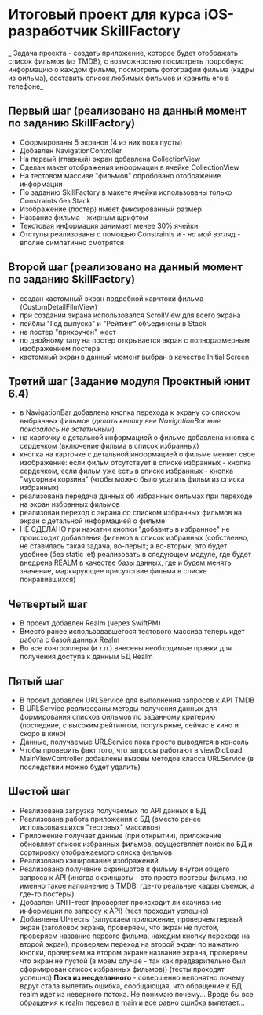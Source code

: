 #  Итоговый проект для курса iOS-разработчик SkillFactory

_ Задача проекта - создать приложение, которое будет отображать список фильмов (из TMDB), с возможностью посмотреть подробную информацию о каждом фильме, посмотреть фотографии фильма (кадры из фильма), составить список любимых фильмов и хранить его в телефоне_

## Первый шаг (реализовано на данный момент по заданию SkillFactory)

- Сформированы 5 экранов (4 из них пока пусты)
- Добавлен NavigationController
- На первый (главный) экран добавлена CollectionView
- Сделан макет отображения информации в ячейке CollectionView
- На тестовом массиве "фильмов" опробовано отображение информации
- По заданию SkillFactory в макете ячейки использованы только Constraints без Stack
- Изображение (постер) имеет фиксированный размер
- Название фильма - жирным шрифтом
- Текстовая информация занимает менее 30% ячейки
- Отступы реализованы с помощью Constraints и - _на мой взгляд_ - вполне симпатично смотрятся

## Второй шаг (реализовано на данный момент по заданию SkillFactory)

- создан кастомный экран подробной карчтоки фильма (CustomDetailFilmView)
- при создании экрана использовался ScrollView для всего экрана
- лейблы "Год выпуска" и "Рейтинг" объединены в Stack
- на постер "прикручен" жест
- по двойному тапу на постер открывается экран с полноразмерным изображением постера
- кастомный экран в данный момент выбран в качестве Initial Screen


## Третий шаг (Задание модуля Проектный юнит 6.4)

- в NavigationBar добавлена кнопка перехода к экрану со списком выбранных фильмов (_делать кнопку вне NavigationBar мне показалось не эстетичным_)
- на карточку с детальной информацией о фильме добавлена кнопка с сердечком (включение фильма в список избранных)
- кнопка на карточке с детальной информацией о фильме меняет свое изображение: если фильм отсутствует в списке избранных - кнопка сердечком, если фильм уже есть в списке избранных - кнопка "мусорная корзина" (чтобы можно было удалить фильм из списка избранных)
- реализована передача данных об избранных фильмах при переходе на экран избранных фильмов
- реализован переход с экрана со списком избранных фильмов на экран с детальной информацией о фильме
- НЕ СДЕЛАНО при нажатии кнопки "добавить в избранное" не происходит добавления фильмов в список избранных (собственно, не ставилась такая задача, во-перых; а во-вторых, это будет удобнее (без static let) реализовать в следующем модуле, где будет внедрена REALM в качестве базы данных, где и будем менять значение, маркирующее присутствие фильма в списке понравившихся)

## Четвертый шаг

- В проект добавлен Realm (через SwiftPM)
- Вместо ранее использовавшегося тестового массива теперь идет работа с базой данных Realm
- Во все контроллеры (и т.п.) внесены необходимые правки для получения доступа к данным БД Realm

## Пятый шаг
- В проект добавлен URLService для выполнения запросов к API TMDB
- В URLService реализованы методы получения данных для формирования списков фильмов по заданному критерию (последние, с высоким рейтингом, популярные, сейчас в кино и скоро в кино)
- Данные, получаемые URLService пока просто выводятся в консоль
- Чтобы проверить факт того, что запросы работают в viewDidLoad MainViewController добавлены вызовы методов класса URLService (в последствии можно будет удалить)

## Шестой шаг

- Реализована загрузка получаемых по API данных в БД 
- Реализована работа приложения с БД (вместо ранее использовавшихся "тестовых" массивов)
- Приложение получает данные (при открытии), приложение обновляет список избранных фильмов, осуществляет поиск по БД и сортировку отображаемого списка фильмов
- Реализовано кэширование изображений
- Реализовано получение скриншотов к фильму внутри общего запроса к API (иногда скриншоты - это просто постеры фильма, но именно такое наполнение в TMDB: где-то реальные кадры съемок, а где-то постеры)
- Добавлен UNIT-тест (проверяет происходит ли скачивание информации по запросу к API) (тест проходит успешно)
- Добавлены UI-тесты (запускаем приложение, проверяем первый экран (заголовок экрана, проверяем, что экран не пустой, проверяем название первого фильма, находим кнопку перехода на второй экран), проверяем переход на второй экран по нажатию кнопки, проверяем на втором экране название экрана, проверяем что экран не пустой (в моем случае - так как предварительно был сформирован список избранных фильмов)) (тесты проходят успешно)
__Пока из несделанного__ - совершенно непонятно почему вдруг стала вылетать ошибка, сообщающая, что обращение к БД realm идет из неверного потока. Не понимаю почему... Вроде бы все обращения к realm перевел в main и все равно ошибка вылетает...   
